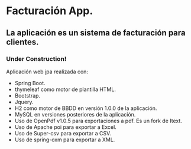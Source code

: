 # Facturación App.

## La aplicación es un sistema de facturación para clientes.


### Under Construction!

  

Aplicación web jpa realizada con:

* Spring Boot.
* thymeleaf como motor de plantilla HTML.
* Bootstrap.
* Jquery.
* H2 como motor de BBDD en versión 1.0.0 de la aplicación.
* MySQL en versiones posteriores de la aplicación.
* Uso de OpenPdf v1.0.5 para exportaciones a pdf. Es un fork de Itext.
* Uso de Apache poi para exportar a Excel.
* Uso de Super-csv para exportar a CSV.
* Uso de spring-oxm para exportar a XML.